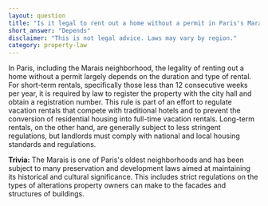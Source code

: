 ```yaml
---
layout: question
title: "Is it legal to rent out a home without a permit in Paris's Marais neighborhood?"
short_answer: "Depends"
disclaimer: "This is not legal advice. Laws may vary by region."
category: property-law
---
```

In Paris, including the Marais neighborhood, the legality of renting out a home without a permit largely depends on the duration and type of rental. For short-term rentals, specifically those less than 12 consecutive weeks per year, it is required by law to register the property with the city hall and obtain a registration number. This rule is part of an effort to regulate vacation rentals that compete with traditional hotels and to prevent the conversion of residential housing into full-time vacation rentals. Long-term rentals, on the other hand, are generally subject to less stringent regulations, but landlords must comply with national and local housing standards and regulations.

**Trivia:** The Marais is one of Paris's oldest neighborhoods and has been subject to many preservation and development laws aimed at maintaining its historical and cultural significance. This includes strict regulations on the types of alterations property owners can make to the facades and structures of buildings.
